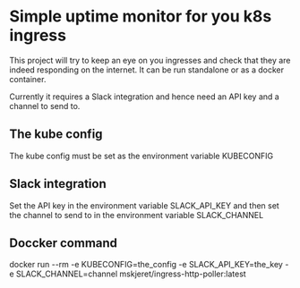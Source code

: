 # Simple uptime monitor for you k8s ingress

This project will try to keep an eye on you ingresses and check that they are indeed responding on the internet.
It can be run standalone or as a docker container. 

Currently it requires a Slack integration and hence need an API key and a channel to send to.

## The kube config

The kube config must be set as the environment variable KUBECONFIG

## Slack integration

Set the API key in the environment variable SLACK_API_KEY and then set the channel to send to in the environment variable SLACK_CHANNEL

## Doccker command

docker run --rm -e KUBECONFIG=the_config -e SLACK_API_KEY=the_key -e SLACK_CHANNEL=channel mskjeret/ingress-http-poller:latest

